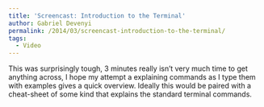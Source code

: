 ```yaml
---
title: 'Screencast: Introduction to the Terminal'
author: Gabriel Devenyi
permalink: /2014/03/screencast-introduction-to-the-terminal/
tags:
  - Video
---
```

This was surprisingly tough, 3 minutes really isn&#8217;t very much time to get anything across, I hope my attempt a explaining commands as I type them with examples gives a quick overview. Ideally this would be paired with a cheat-sheet of some kind that explains the standard terminal commands.
